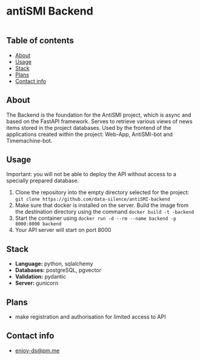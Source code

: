# antiSMI Backend

![]()

## Table of contents
* [About](#about)
* [Usage](#usage)
* [Stack](#stack)
* [Plans](#plans)
* [Contact info](#contact-info)


## About

The Backend is the foundation for the AntiSMI project, which is async and based on the FastAPI framework.
Serves to retrieve various views of news items stored in the project databases.
Used by the frontend of the applications created within the project: Web-App, AntiSMI-bot and Timemachine-bot.  

## Usage

Important: you will not be able to deploy the API without access to a specially prepared database.  

1. Clone the repository into the empty directory selected for the project:
`git clone https://github.com/data-silence/antiSMI-backend`
2. Make sure that docker is installed on the server. Build the image from the destination directory using the command `docker build -t -backend`
3. Start the container using `docker run -d --rm --name backend -p 8000:8000 backend`
4. Your API server will start on port 8000


## Stack

* **Language:** python, sqlalchemy
* **Databases:** postgreSQL, pgvector
* **Validation:** pydantic
* **Server:** gunicorn


## Plans
* make registration and authorisation for limited access to API

## Contact info
* enjoy-ds@pm.me
